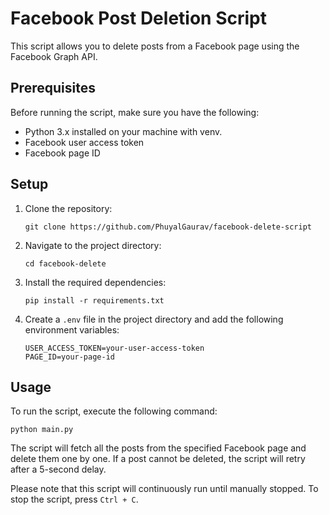 # Facebook Post Deletion Script

This script allows you to delete posts from a Facebook page using the Facebook Graph API.

## Prerequisites

Before running the script, make sure you have the following:

- Python 3.x installed on your machine with venv.
- Facebook user access token
- Facebook page ID

## Setup

1. Clone the repository:

    ```shell
    git clone https://github.com/PhuyalGaurav/facebook-delete-script
    ```

2. Navigate to the project directory:

    ```shell
    cd facebook-delete
    ```

3. Install the required dependencies:

    ```shell
    pip install -r requirements.txt
    ```

4. Create a `.env` file in the project directory and add the following environment variables:

    ```plaintext
    USER_ACCESS_TOKEN=your-user-access-token
    PAGE_ID=your-page-id
    ```

## Usage

To run the script, execute the following command:

```shell
python main.py
```

The script will fetch all the posts from the specified Facebook page and delete them one by one. If a post cannot be deleted, the script will retry after a 5-second delay.

Please note that this script will continuously run until manually stopped. To stop the script, press `Ctrl + C`.
